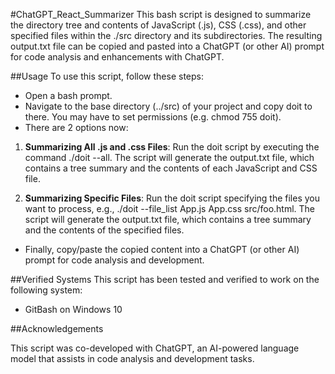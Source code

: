 #ChatGPT_React_Summarizer
This bash script is designed to summarize the directory tree and contents of JavaScript (.js), CSS (.css), and other specified files within the ./src directory and its subdirectories. The resulting output.txt file can be copied and pasted into a ChatGPT (or other AI) prompt for code analysis and enhancements with ChatGPT.

##Usage
To use this script, follow these steps:

* Open a bash prompt.
* Navigate to the base directory (../src) of your project and copy doit to there. You may have to set permissions (e.g. chmod 755 doit).
* There are 2 options now:

1) **Summarizing All .js and .css Files**: Run the doit script by executing the command ./doit --all.
The script will generate the output.txt file, which contains a tree summary and the contents of each JavaScript and CSS file.  

2) **Summarizing Specific Files**: Run the doit script specifying the files you want to process, e.g., ./doit --file_list App.js App.css src/foo.html.  The script will generate the output.txt file, which contains a tree summary and the contents of the specified files.

* Finally, copy/paste the copied content into a ChatGPT (or other AI) prompt for code analysis and development.

##Verified Systems
This script has been tested and verified to work on the following system:

* GitBash on Windows 10


##Acknowledgements

This script was co-developed with ChatGPT, an AI-powered language model that assists in code analysis and development tasks.
